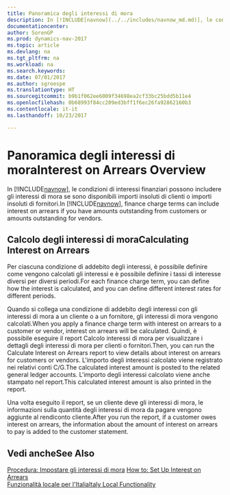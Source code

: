 ```yaml
---
title: Panoramica degli interessi di mora
description: In [!INCLUDE[navnow](../../includes/navnow_md.md)], le condizioni di interessi finanziari possono includere gli interessi di mora se sono disponibili importi insoluti di clienti o importi insoluti di fornitori.
documentationcenter: 
author: SorenGP
ms.prod: dynamics-nav-2017
ms.topic: article
ms.devlang: na
ms.tgt_pltfrm: na
ms.workload: na
ms.search.keywords: 
ms.date: 07/01/2017
ms.author: sgroespe
ms.translationtype: HT
ms.sourcegitcommit: b9b1f062ee6009f34698ea2cf33bc25bdd5b11e4
ms.openlocfilehash: 0b68993f84cc209ed3bff1f6ec26fa92862160b3
ms.contentlocale: it-it
ms.lasthandoff: 10/23/2017

---
```

# <a name="interest-on-arrears-overview"></a><span data-ttu-id="209a7-103">Panoramica degli interessi di mora</span><span class="sxs-lookup"><span data-stu-id="209a7-103">Interest on Arrears Overview</span></span>
<span data-ttu-id="209a7-104">In [!INCLUDE[navnow](../../includes/navnow_md.md)], le condizioni di interessi finanziari possono includere gli interessi di mora se sono disponibili importi insoluti di clienti o importi insoluti di fornitori.</span><span class="sxs-lookup"><span data-stu-id="209a7-104">In [!INCLUDE[navnow](../../includes/navnow_md.md)], finance charge terms can include interest on arrears if you have amounts outstanding from customers or amounts outstanding for vendors.</span></span>  

## <a name="calculating-interest-on-arrears"></a><span data-ttu-id="209a7-105">Calcolo degli interessi di mora</span><span class="sxs-lookup"><span data-stu-id="209a7-105">Calculating Interest on Arrears</span></span>  
<span data-ttu-id="209a7-106">Per ciascuna condizione di addebito degli interessi, è possibile definire come vengono calcolati gli interessi e è possibile definire i tassi di interesse diversi per diversi periodi.</span><span class="sxs-lookup"><span data-stu-id="209a7-106">For each finance charge term, you can define how the interest is calculated, and you can define different interest rates for different periods.</span></span>  

<span data-ttu-id="209a7-107">Quando si collega una condizione di addebito degli interessi con gli interessi di mora a un cliente o a un fornitore, gli interessi di mora vengono calcolati.</span><span class="sxs-lookup"><span data-stu-id="209a7-107">When you apply a finance charge term with interest on arrears to a customer or vendor, interest on arrears will be calculated.</span></span> <span data-ttu-id="209a7-108">Quindi, è possibile eseguire il report Calcolo interessi di mora per visualizzare i dettagli degli interessi di mora per clienti o fornitori.</span><span class="sxs-lookup"><span data-stu-id="209a7-108">Then, you can run the Calculate Interest on Arrears report to view details about interest on arrears for customers or vendors.</span></span> <span data-ttu-id="209a7-109">L'importo degli interessi calcolato viene registrato nei relativi conti C/G.</span><span class="sxs-lookup"><span data-stu-id="209a7-109">The calculated interest amount is posted to the related general ledger accounts.</span></span> <span data-ttu-id="209a7-110">L'importo degli interessi calcolato viene anche stampato nel report.</span><span class="sxs-lookup"><span data-stu-id="209a7-110">This calculated interest amount is also printed in the report.</span></span>  

<span data-ttu-id="209a7-111">Una volta eseguito il report, se un cliente deve gli interessi di mora, le informazioni sulla quantità degli interessi di mora da pagare vengono aggiunte al rendiconto cliente.</span><span class="sxs-lookup"><span data-stu-id="209a7-111">After you run the report, if a customer owes interest on arrears, the information about the amount of interest on arrears to pay is added to the customer statement.</span></span>  

## <a name="see-also"></a><span data-ttu-id="209a7-112">Vedi anche</span><span class="sxs-lookup"><span data-stu-id="209a7-112">See Also</span></span>  
 <span data-ttu-id="209a7-113">[Procedura: Impostare gli interessi di mora](how-to-set-up-interest-on-arrears.md) </span><span class="sxs-lookup"><span data-stu-id="209a7-113">[How to: Set Up Interest on Arrears](how-to-set-up-interest-on-arrears.md) </span></span>  
  [<span data-ttu-id="209a7-114">Funzionalità locale per l'Italia</span><span class="sxs-lookup"><span data-stu-id="209a7-114">Italy Local Functionality</span></span>](italy-local-functionality.md)

